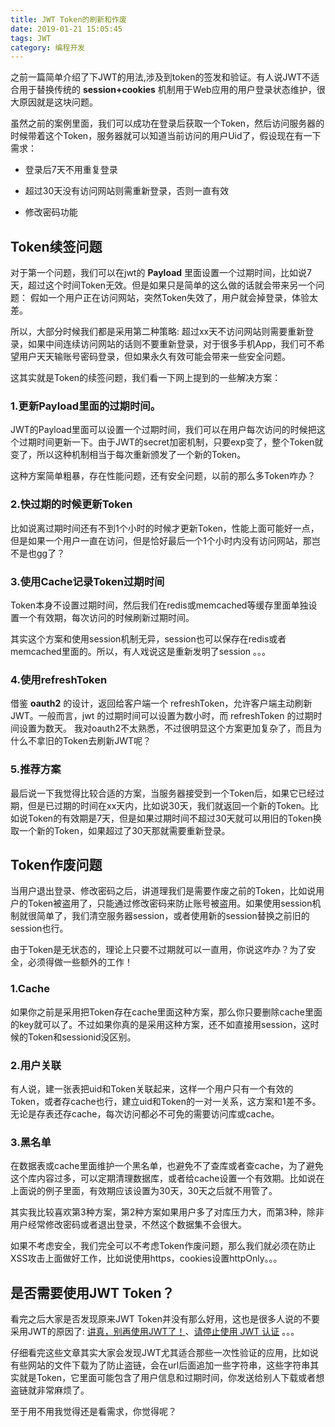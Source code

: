 ```yaml
---
title: JWT Token的刷新和作废
date: 2019-01-21 15:05:45
tags: JWT
category: 编程开发
---
```


之前一篇简单介绍了下JWT的用法,涉及到token的签发和验证。有人说JWT不适合用于替换传统的 **session+cookies** 机制用于Web应用的用户登录状态维护，很大原因就是这块问题。

虽然之前的案例里面，我们可以成功在登录后获取一个Token，然后访问服务器的时候带着这个Token，服务器就可以知道当前访问的用户Uid了，假设现在有一下需求：

- 登录后7天不用重复登录

- 超过30天没有访问网站则需重新登录，否则一直有效

- 修改密码功能

<!--more-->

## Token续签问题
对于第一个问题，我们可以在jwt的 **Payload** 里面设置一个过期时间，比如说7天，超过这个时间Token无效。但是如果只是简单的这么做的话就会带来另一个问题：
假如一个用户正在访问网站，突然Token失效了，用户就会掉登录，体验太差。

所以，大部分时候我们都是采用第二种策略: 超过xx天不访问网站则需要重新登录，如果中间连续访问网站的话则不要重新登录，对于很多手机App，我们可不希望用户天天输账号密码登录，但如果永久有效可能会带来一些安全问题。

这其实就是Token的续签问题，我们看一下网上提到的一些解决方案：

### 1.更新Payload里面的过期时间。
JWT的Payload里面可以设置一个过期时间，我们可以在用户每次访问的时候把这个过期时间更新一下。由于JWT的secret加密机制，只要exp变了，整个Token就变了，所以这种机制相当于每次重新颁发了一个新的Token。

这种方案简单粗暴，存在性能问题，还有安全问题，以前的那么多Token咋办？

### 2.快过期的时候更新Token
比如说离过期时间还有不到1个小时的时候才更新Token，性能上面可能好一点，但是如果一个用户一直在访问，但是恰好最后一个1个小时内没有访问网站，那岂不是也gg了？

### 3.使用Cache记录Token过期时间
Token本身不设置过期时间，然后我们在redis或memcached等缓存里面单独设置一个有效期，每次访问的时候刷新过期时间。

其实这个方案和使用session机制无异，session也可以保存在redis或者memcached里面的。所以，有人戏说这是重新发明了session 。。。

### 4.使用refreshToken
借鉴 **oauth2** 的设计，返回给客户端一个 refreshToken，允许客户端主动刷新JWT。一般而言，jwt 的过期时间可以设置为数小时，而 refreshToken 的过期时间设置为数天。
我对oauth2不太熟悉，不过很明显这个方案更加复杂了，而且为什么不拿旧的Token去刷新JWT呢？

### 5.推荐方案
最后说一下我觉得比较合适的方案，当服务器接受到一个Token后，如果它已经过期，但是已过期的时间在xx天内，比如说30天，我们就返回一个新的Token。比如说Token的有效期是7天，但是如果过期时间不超过30天就可以用旧的Token换取一个新的Token，如果超过了30天那就需要重新登录。

## Token作废问题
当用户退出登录、修改密码之后，讲道理我们是需要作废之前的Token，比如说用户的Token被盗用了，只能通过修改密码来防止账号被盗用。如果使用session机制就很简单了，我们清空服务器session，或者使用新的session替换之前旧的session也行。

由于Token是无状态的，理论上只要不过期就可以一直用，你说这咋办？为了安全，必须得做一些额外的工作！

### 1.Cache
如果你之前是采用把Token存在cache里面这种方案，那么你只要删除cache里面的key就可以了。不过如果你真的是采用这种方案，还不如直接用session，这时候的Token和sessionid没区别。

### 2.用户关联
有人说，建一张表把uid和Token关联起来，这样一个用户只有一个有效的Token，或者存cache也行，建立uid和Token的一对一关系，这方案和1差不多。无论是存表还存cache，每次访问都必不可免的需要访问库或cache。

### 3.黑名单
在数据表或cache里面维护一个黑名单，也避免不了查库或者查cache，为了避免这个库内容过多，可以定期清理数据库，或者给cache设置一个有效期。比如说在上面说的例子里面，有效期应该设置为30天，30天之后就不用管了。

其实我比较喜欢第3种方案，第2种方案如果用户多了对库压力大，而第3种，除非用户经常修改密码或者退出登录，不然这个数据集不会很大。

如果不考虑安全，我们完全可以不考虑Token作废问题，那么我们就必须在防止XSS攻击上面做好工作，比如说使用https，cookies设置httpOnly。。。

## 是否需要使用JWT Token？
看完之后大家是否发现原来JWT Token并没有那么好用，这也是很多人说的不要采用JWT的原因了: [讲真，别再使用JWT了！](https://juejin.im/entry/5993a030f265da24941202c2)、[请停止使用 JWT 认证](https://www.zcfy.cc/article/stop-using-jwt-for-sessions-joepie91s-ramblings) 。。。

仔细看完这些文章其实大家会发现JWT尤其适合那些一次性验证的应用，比如说有些网站的文件下载为了防止盗链，会在url后面追加一些字符串，这些字符串其实就是Token，它里面可能包含了用户信息和过期时间，你发送给别人下载或者想盗链就非常麻烦了。

至于用不用我觉得还是看需求，你觉得呢？










